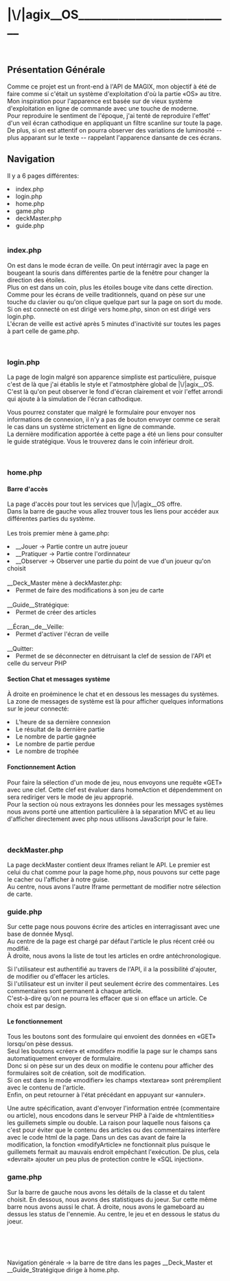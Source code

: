 <h1>|\/|agix__OS___________________________</h1>
<br>

<h2>Présentation Générale</h2>
<p>
    Comme ce projet est un front-end à l'API de MAGIX, mon objectif à été de faire comme si c'était un système d'exploitation d'où la partie «OS» au titre. <br>
    Mon inspiration pour l'apparence est basée sur de vieux système d'exploitation en ligne de commande avec une touche de moderne. <br>
    Pour reproduire le sentiment de l'époque, j'ai tenté de reproduire l'effet' d'un veil écran cathodique en appliquant un filtre scanline sur toute la page.<br>
    De plus, si on est attentif on pourra observer des variations de luminosité -- plus apparant sur le texte -- rappelant l'apparence dansante de ces écrans.
</p>
<h2>Navigation</h2>
<p>Il y a 6 pages différentes:</p>
<li>index.php</li>
<li>login.php</li>
<li>home.php</li>
<li>game.php</li>
<li>deckMaster.php</li>
<li>guide.php</li>
<br>
<h3>index.php</h3>
<p>
    On est dans le mode écran de veille. On peut intérragir avec la page en bougeant la souris dans différentes partie de la fenêtre pour changer la direction des étoiles.<br>
    Plus on est dans un coin, plus les étoiles bouge vite dans cette direction. <br>
    Comme pour les écrans de veille traditionnels, quand on pèse sur une touche du clavier ou qu'on clique quelque part sur la page on sort du mode.<br>
    Si on est connecté on est dirigé vers home.php, sinon on est dirigé vers login.php. <br>
    L'écran de veille est activé après 5 minutes d'inactivité sur toutes les pages à part celle de game.php. <br>
</p>
<br>
<h3>login.php</h3>
<p>
    La page de login malgré son apparence simpliste est particulière, puisque c'est de là que j'ai établis le style et l'atmostphère global de |\/|agix__OS. <br>
    C'est là qu'on peut observer le fond d'écran clairement et voir l'effet arrondi qui ajoute à la simulation de l'écran cathodique. <br>
</p>
<p>
    Vous pourrez constater que malgré le formulaire pour envoyer nos informations de connexion, il n'y a pas de bouton envoyer comme ce serait le cas dans un système strictement en ligne de commande. <br>
    La dernière modification apportée à cette page a été un liens pour consulter le guide stratégique. Vous le trouverez dans le coin inférieur droit.
</p>
<br>
<h3>home.php</h3>
<h4>Barre d'accès</h4>
<p>
    La page d'accès pour tout les services que |\/|agix__OS offre. <br>
    Dans la barre de gauche vous allez trouver tous les liens pour accéder aux différentes parties du système. <br><br>
    Les trois premier mène à game.php:
    <li>__Jouer -> Partie contre un autre joueur</li>
    <li>__Pratiquer -> Partie contre l'ordinnateur</li>
    <li>__Observer -> Observer une partie du point de vue d'un joueur qu'on choisit</li><br>
    __Deck_Master mène à deckMaster.php: <br>
    <li>Permet de faire des modifications à son jeu de carte</li><br>
    __Guide__Stratégique:<br>
    <li>Permet de créer des articles </li><br>
    __Écran__de__Veille:<br>
    <li>Permet d'activer l'écran de veille</li><br>
    __Quitter: <br>
    <li>Permet de se déconnecter en détruisant la clef de session de l'API et celle du serveur PHP</li>
</p>
<h4>Section Chat et messages système</h4>
<p>
    À droite en proéminence le chat et en dessous les messages du systèmes. <br>
    La zone de messages de système est là pour afficher quelques informations sur le joeur connecté:
    <li>L'heure de sa dernière connexion</li>
    <li>Le résultat de la dernière partie</li>
    <li>Le nombre de partie gagnée</li>
    <li>Le nombre de partie perdue</li>
    <li>Le nombre de trophée </li>
</p>
<h4>Fonctionnement Action</h4>
<p>
    Pour faire la sélection d'un mode de jeu, nous envoyons une requête «GET» avec une clef. Cette clef est évaluer dans homeAction et dépendemment on sera rediriger vers le mode de jeu approprié.<br>
    Pour la section où nous extrayons les données pour les messages systèmes nous avons porté une attention particulière à la séparation MVC et au lieu d'afficher directement avec php nous utilisons JavaScript pour le faire.
</p>
<br>
<h3>deckMaster.php</h3>
<p>
    La page deckMaster contient deux Iframes reliant le API. Le premier est celui du chat comme pour la page home.php, nous pouvons sur cette page le cacher ou l'afficher à notre guise.<br>
    Au centre, nous avons l'autre Iframe permettant de modifier notre sélection de carte. 
</p>
<h3>guide.php</h3>
<p>
    Sur cette page nous pouvons écrire des articles en interragissant avec une base de donnée Mysql. <br>
    Au centre de la page est chargé par défaut l'article le plus récent créé ou modifié. <br>
    À droite, nous avons la liste de tout les articles en ordre antéchronologique.
</p>
<p>
    Si l'utilisateur est authentifié au travers de l'API, il a la possibilité d'ajouter, de modifier ou d'effacer les articles.<br>
    Si l'utilisateur est un inviter il peut seulement écrire des commentaires. Les commentaires sont permanent à chaque article. <br>
    C'est-à-dire qu'on ne pourra les effacer que si on efface un article. Ce choix est par design.
</p>
<h4>Le fonctionnement</h4>
<p>
    Tous les boutons sont des formulaire qui envoient des données en «GET» lorsqu'on pèse dessus. <br>
    Seul les boutons «créer» et «modifer» modifie la page sur le champs sans automatiquement envoyer de formulaire.<br>
    Donc si on pèse sur un des deux on modifie le contenu pour afficher des formulaires soit de création, soit de modification.<br>
    Si on est dans le mode «modifier» les champs «textarea» sont préremplient avec le contenu de l'article. <br> 
    Enfin, on peut retourner à l'état précédant en appuyant sur «annuler». <br>
</p>
<p>
    Une autre spécification, avant d'envoyer l'information entrée (commentaire ou article), nous encodons dans le serveur PHP à l'aide de «htmlentities» les guillemets simple ou double.
    La raison pour laquelle nous faisons ça c'est pour éviter que le contenu des articles ou des commentaires interfère avec le code html de la page. Dans un des cas avant de faire la modification, la fonction «modifyArticle» ne fonctionnait plus puisque le guillemets fermait au mauvais endroit empêchant l'exécution. De plus, cela «devrait» ajouter un peu plus de protection contre le «SQL injection».
</p>
<h3>game.php</h3>
<p>
    Sur la barre de gauche nous avons les détails de la classe et du talent choisit. En dessous, nous avons des statistiques du joeur. Sur cette même barre nous avons aussi le chat.
    À droite, nous avons le gameboard au dessus les status de l'ennemie. Au centre, le jeu et en dessous le status du joeur.

</p>
<br>
<br>
<br>




Navigation générale -> la barre de titre dans les pages __Deck_Master et __Guide_Stratégique dirige à home.php.

